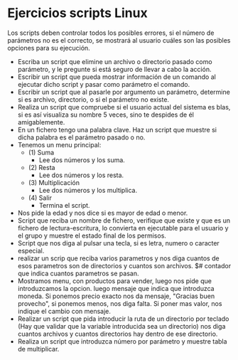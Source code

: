 # Ejercicios scripts Linux  

Los scripts deben controlar todos los posibles errores, si el número de parámetros no es el correcto, se mostrará al usuario cuáles son las posibles opciones para su ejecución.  

- Escriba un script que elimine un archivo o directorio pasado como parámetro, y le pregunte si está seguro de llevar a cabo la acción.  
- Escribir un script que pueda mostrar información de un comando al ejecutar dicho script y pasar como parámetro el comando.  
- Escribir un script que al pasarle por argumento un parámetro, determine si es archivo, directorio, o si el parámetro no existe.
- Realiza un script que compruebe si el usuario actual del sistema es blas, si es así visualiza su nombre 5 veces, sino te despides de él amigablemente.
- En un fichero tengo una palabra clave. Haz un script que muestre si dicha palabra es el parámetro pasado o no.  
- Tenemos un menu principal:
  - (1) Suma
    - Lee dos números y los suma.
  - (2) Resta
    - Lee dos números y los resta.
  - (3) Multiplicación
    - Lee dos números y los multiplica.
  - (4) Salir
    - Termina el script.
- Nos pide la edad y nos dice si es mayor de edad o menor.
- Script que reciba un nombre de fichero, verifique que existe y que es un fichero de lectura-escritura, lo convierta en ejecutable para el usuario y el grupo y muestre el estado final de los permisos.  
- Script que nos diga al pulsar una tecla, si es letra, numero o caracter especial.
- realizar un scrip que reciba varios parametros y nos diga cuantos de esos parametros son de directorios y cuantos son archivos. $# contador que indica cuantos parametros se pasan.
- Mostramos menu, con productos para vender, luego nos pide que introduzcamos la opcion. luego mensaje que indica que introduzca moneda. Si ponemos precio exacto nos da mensaje, "Gracias buen provecho", si ponemos menos, nos diga falta.
Si poner mas valor, nos indique el cambio con mensaje.  
- Realizar un script que pida introducir la ruta de un directorio por teclado (Hay que validar que la variable introducida sea un directorio) nos diga cuantos archivos y cuantos directorios hay dentro de ese directorio.  
- Realiza un script que introduzca número por parámetro y muestre tabla de multiplicar.  
